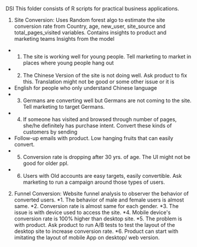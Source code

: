  DSI
This folder consists of R scripts for practical business applications.

1. Site Conversion: Uses Random forest algo to estimate the site conversion rate from Country, age, new_user, site_source and total_pages_visited variables. Contains insights to product and marketing teams
Insights from the model 
* 1. The site is working well for young people. Tell marketing to market in places where young people hang out
* 2. The Chinese Version of the site is not doing well. Ask product to fix this. Translation might not be good or some other issue or it is 
* English for people who only understand Chinese language
* 3. Germans are converting well but Germans are not coming to the site. Tell marketing to target Germans.
* 4. If someone has visited and browsed through number of pages, she/he definitely has purchase intent. Convert these kinds of customers by sending 
* Follow-up emails with product. Low hanging fruits that can easily convert.
* 5. Conversion rate is dropping after 30 yrs. of age. The UI might not be good for older ppl. 
* 6. Users with Old accounts are easy targets, easily convertible. Ask marketing to run a campaign around those types of users. 



2. Funnel Conversion: Website funnel analysis to observer the behavior of converted users. 
*1. The behavior of male and female users is almost same.
*2. Conversion rate is almost same for each gender.
*3. The issue is with device used to access the site.
*4. Mobile device's conversion rate is 100% higher than desktop site.
*5. The problem is with product. Ask product to run A/B tests to test the layout of the desktop site to increase conversion rate.
*6. Product can start with imitating the layout of mobile App on desktop/ web version.

